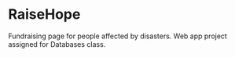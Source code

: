 # RaiseHope
Fundraising page for people affected by disasters. Web app project assigned for Databases class.
<p></p>


